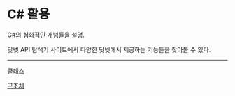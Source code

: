 # C# 활용

C#의 심화적인 개념들을 설명.

닷넷 API 탐색기 사이트에서 다양한 닷넷에서 제공하는 기능들을 찾아볼 수 있다.

---

[클래스](C#%20%E1%84%92%E1%85%AA%E1%86%AF%E1%84%8B%E1%85%AD%E1%86%BC%2028ac564ae61440d881efb20b83da6500/%E1%84%8F%E1%85%B3%E1%86%AF%E1%84%85%E1%85%A2%E1%84%89%E1%85%B3%2054496018dde041d39132d8b4942d4e9d.md)

[구조체](C#%20%E1%84%92%E1%85%AA%E1%86%AF%E1%84%8B%E1%85%AD%E1%86%BC%2028ac564ae61440d881efb20b83da6500/%E1%84%80%E1%85%AE%E1%84%8C%E1%85%A9%E1%84%8E%E1%85%A6%20cce366e36c374a24950dcd2902f7e5c5.md)